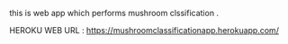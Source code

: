 this is web app which performs mushroom clssification .


HEROKU WEB URL : https://mushroomclassificationapp.herokuapp.com/


